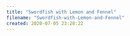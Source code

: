 ```yaml
---
title: "Swordfish with Lemon and Fennel"
filename: "Swordfish-with-Lemon-and-Fennel"
created: 2020-07-05 23:28:22
---
```


